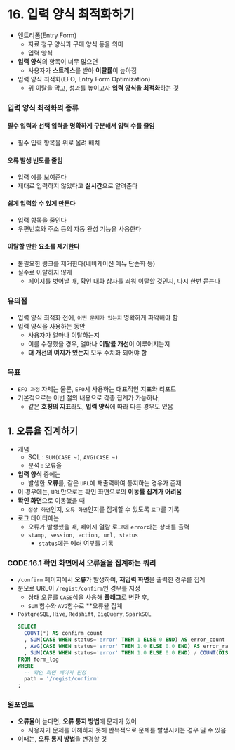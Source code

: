 # 16. 입력 양식 최적화하기
- 엔트리폼(Entry Form)
  - 자료 청구 양식과 구매 양식 등을 의미
  - 입력 양식
- **입력 양식**의 항목이 너무 많으면
  - 사용자가 **스트레스**를 받아 **이탈률**이 높아짐
- 입력 양식 최적화(EFO, Entry Form Optimization)
  - 위 이탈을 막고, 성과를 높이고자 **입력 양식을 최적화**하는 것

### 입력 양식 최적화의 종류
#### 필수 입력과 선택 입력을 명확하게 구분해서 입력 수를 줄임
- 필수 입력 항목을 위로 올려 배치
#### 오류 발생 빈도를 줄임
- 입력 예를 보여준다
- 제대로 입력하지 않았다고 **실시간**으로 알려준다
#### 쉽게 입력할 수 있게 만든다
- 입력 항목을 줄인다
- 우편번호와 주소 등의 자동 완성 기능을 사용한다
#### 이탈할 만한 요소를 제거한다
- 불필요한 링크를 제거한다(네비게이션 메뉴 단순화 등)
- 실수로 이탈하지 않게
  - 페이지를 벗어날 때, 확인 대화 상자를 띄워 이탈할 것인지, 다시 한번 묻는다

### 유의점 
- 입력 양식 최적화 전에, `어떤 문제가 있는지` 명확하게 파악해야 함
- 입력 양식을 사용하는 동안
  - 사용자가 얼마나 이탈하는지
  - 이를 수정했을 경우, 얼마나 **이탈률 개선**이 이루어지는지
  - **더 개선의 여지가 있는지** 모두 수치화 되어야 함

### 목표
- `EFO 과정` 자체는 물론, `EFO`시 사용하는 대표적인 지표와 리포트
- 기본적으로는 이번 절의 내용으로 각종 집계가 가능하나,
  - 같은 **호칭의 지표**라도, **입력 양식**에 따라 다른 경우도 있음

## 1. 오류율 집계하기
- 개념
  - SQL : `SUM(CASE ~)`, `AVG(CASE ~)`
  - 분석 : 오류율
- **입력 양식** 중에는
  - 발생한 **오류**를, 같은 `URL`에 재출력하여 통지하는 경우가 존재
- 이 경우에는, `URL`만으로는 확인 화면으로의 **이동률 집계가 어려움**
- **확인 화면**으로 이동했을 때
  - `정상 화면`인지, `오류 화면`인지를 집계할 수 있도록 `로그`를 기록
- 로그 데이터에는
  - 오류가 발생했을 때, 페이지 열람 로그에 `error`라는 상태를  출력
  - `stamp, session, action, url, status`
    - `status`에는 에러 여부를 기록

### CODE.16.1 확인 화면에서 오류율을 집계하는 쿼리
- `/confirm` 페이지에서 **오류**가 발생하여, **재입력 화면**을 출력한 경우를 집계
- 분모로 URL이 `/regist/confirm`인 경우를 지정
  - 상태 오류를 `CASE`식을 사용해 **플래그**로 변환 후, 
  - `SUM` 함수와 `AVG`함수로 **오류율 집계 
- `PostgreSQL`, `Hive`, `Redshift`, `BigQuery`, `SparkSQL`
  ```sql
  SELECT
    COUNT(*) AS confirm_count
    , SUM(CASE WHEN status='error' THEN 1 ELSE 0 END) AS error_count
    , AVG(CASE WHEN status='error' THEN 1.0 ELSE 0.0 END) AS error_rate
    , SUM(CASE WHEN status='error' THEN 1.0 ELSE 0.0 END) / COUNT(DISTINCT session) AS error_per_user
  FROM form_log
  WHERE
    -- 확인 화면 페이지 판정
    path = '/regist/confirm'
  ;
  ```

### 원포인트
- **오류율**이 높다면, **오류 통지 방법**에 문제가 있어
  - 사용자가 문제를 이해하지 못해 반복적으로 문제를 발생시키는 경우 일 수 있음
- 이때는, **오류 통지 방법**을 변경할 것